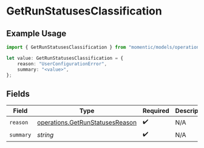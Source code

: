 # GetRunStatusesClassification

## Example Usage

```typescript
import { GetRunStatusesClassification } from "momentic/models/operations";

let value: GetRunStatusesClassification = {
    reason: "UserConfigurationError",
    summary: "<value>",
};
```

## Fields

| Field                                                                              | Type                                                                               | Required                                                                           | Description                                                                        |
| ---------------------------------------------------------------------------------- | ---------------------------------------------------------------------------------- | ---------------------------------------------------------------------------------- | ---------------------------------------------------------------------------------- |
| `reason`                                                                           | [operations.GetRunStatusesReason](../../models/operations/getrunstatusesreason.md) | :heavy_check_mark:                                                                 | N/A                                                                                |
| `summary`                                                                          | *string*                                                                           | :heavy_check_mark:                                                                 | N/A                                                                                |